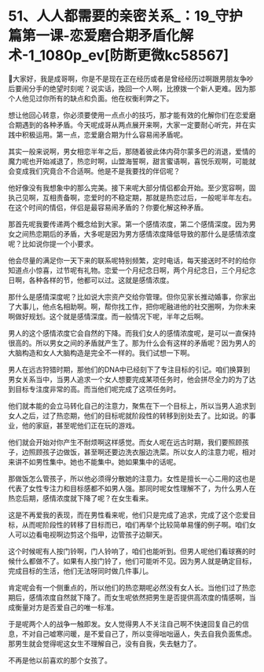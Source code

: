 # 51、人人都需要的亲密关系_：19_守护篇第一课-恋爱磨合期矛盾化解术-1_1080p_ev[防断更微kc58567]

🎼大家好，我是成哥啊，你是不是现在正在经历或者是曾经经历过啊跟男朋友争吵后要闹分手的绝望时刻呢？说实话，挽回一个人啊，比撩拨一个新人更难。因为那个人他见过你所有的缺点和负面。他在权衡利弊之下。

想让他回心转意，你必须要使用一点点小的技巧，那才能有效的化解你们在恋爱磨合期遇到的各种矛盾。今天呢成哥从两点展开来啊，大家一定要耐心听完，并在实践中积极运用。第一点，恋爱磨合期为什么容易闹矛盾呢。

其实一般来说啊，男女相恋半年之后，那随着彼此体内荷尔蒙多巴的消退，爱情的魔力呢也开始减退了，热恋时啊，山盟海誓啊，甜言蜜语啊，喜悦乐观啊，可能就会变成我们究竟合不合适啊。他是不是我要找的伴侣呢？

他好像没有我想象中的那么完美。接下来呢大部分情侣都会开始。至少宽容啊，固执己见啊，互相责备啊，恋爱时的不稳定期，那就是热恋过后，一般呢半年左右。在这个时间的情侣，伴侣是最容易闹矛盾的？你要化解这种矛盾。

那首先呢我要传递两个概念给到大家。第一个感情浓度，第二个感情深度。因为男女之间热恋期后的矛盾，大多呢是因为男方感情浓度降低导致的那什么是感情浓度呢？比如说你提一个小要求。

他会尽量的满足你一天下来的联系呢特别频繁，定时电话，每天接送时不时的给你知道点小惊喜，过节呢有礼物。恋爱一个月纪念日啊，两个月纪念日，三个月纪念日啊，各种各样的节，他都可以过。这就是感情浓度。

那什么是感情深度呢？比如说大宗资产交给你管理。但你见家长推动婚事，你家出了大事儿，他点名相助啊。啊，帮你找工作，把你呢融进他的社交圈啊，为你未来啊做好规划。这个就是感情深度。而一般情况下呢，半年之后啊。

男人的这个感情浓度它会自然的下降。而我们女人的感情浓度呢，是可以一直保持很高的。所以男女之间的矛盾就产生了。那为什么会有这样的矛盾呢？因为男人的大脑构造和女人大脑构造是完全不一样的。我们试想一下啊。

男人在远古狩猎时期，那他们的DNA中已经刻下了专注目标的引记。咱们换算到男女关系当中，当男人追求一个女人想要完成某项任务时，他会拼尽全力的为了达到目标专注度非常的高。而当他们呢完成了这项任务时。

他们就本能的会立马转化自己的注意力，聚焦在下一个目标上，所以当男人追求到女人之后，过了热恋期，他们的目标呢就阶段性的转移到别处去了。比如说。的事业，他的家庭，甚至呢他们正在玩的游戏。

他们就会开始对你产生不耐烦啊这样感觉。而女人呢在远古时期，我们要照顾孩子，边照顾孩子边做饭，甚至啊还要边洗衣服边洗菜。所以女人的注意力呢，相对来讲不如男性集中。她也不能集中。她如果集中的话呢。

那做饭怎么管孩子，所以他必须得分散她的注意力。女性是擅长一心二用的这也是代表了女性专注力和目标感都不如男人强。那同时呢女性理解不了，为什么男人在热恋后期，感情浓度就下降了呢？在女生看来。

这是不再爱我的表现，而在男性看来呢，他们只是完成了追求，完成了这个恋爱目标，从而呢阶段性的转移了目标而已，咱们再举个比较简单易懂的例子啊。咱们女人可以边看电视啊边剪这个指甲，边管孩子边聊天。

这个时候呢有人按门铃啊，门人铃响了，咱们也能听到。但男人呢他们看球赛的时候什么都做不了。如果有人按门铃了，他们可能听不见。因为男人就是确定目标，完成目标的生活，他们无法呀同时做几件事儿。

肯定呢会有一个侧重点的，所以他们的热恋期呢必然没有女人长。当他们过了热恋期后，感情浓度自然就下降了。而女生呢依然把男生是否提供高浓度的情感啊，当成衡量对方是否爱自己的唯一标准。

于是呢两个人的战争一触即发。女人觉得男人不关注自己啊不快速回复自己的信息，不对自己嘘寒问暖，是不爱自己了，所以变得咄咄逼人，失去自我负面焦虑。那男生就会觉得呢这女生不理解自己，没有自我，失去魅力了。

不再是他以前喜欢的那个女孩了。
